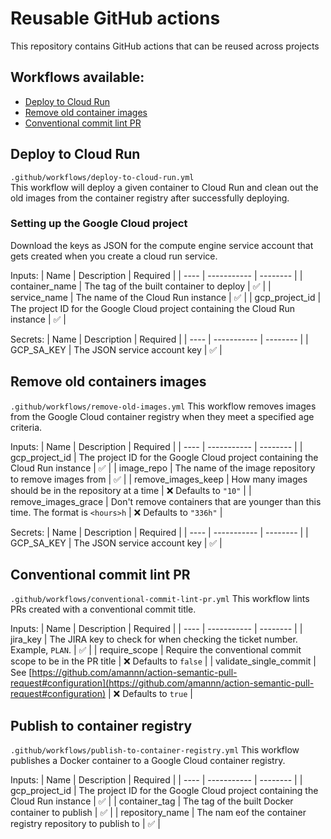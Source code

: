 # Reusable GitHub actions

This repository contains GitHub actions that can be reused across projects

## Workflows available:

- [Deploy to Cloud Run](#deploy-to-cloud-run)
- [Remove old container images](#remove-old-containers-images)
- [Conventional commit lint PR](#conventional-commit-lint-pr)

## Deploy to Cloud Run

`.github/workflows/deploy-to-cloud-run.yml` <br>
This workflow will deploy a given container to Cloud Run and clean out the old images from the container registry after successfully deploying.

### Setting up the Google Cloud project

Download the keys as JSON for the compute engine service account that gets created when you create a cloud run service.

Inputs:
| Name | Description | Required |
| ---- | ----------- | -------- |
| container_name | The tag of the built container to deploy | ✅ |
| service_name | The name of the Cloud Run instance | ✅ |
| gcp_project_id | The project ID for the Google Cloud project containing the Cloud Run instance | ✅ |

Secrets:
| Name | Description | Required |
| ---- | ----------- | -------- |
| GCP_SA_KEY | The JSON service account key | ✅ |

## Remove old containers images

`.github/workflows/remove-old-images.yml`
This workflow removes images from the Google Cloud container registry when they meet a specified age criteria.

Inputs:
| Name | Description | Required |
| ---- | ----------- | -------- |
| gcp_project_id | The project ID for the Google Cloud project containing the Cloud Run instance | ✅ |
| image_repo | The name of the image repository to remove images from | ✅ |
| remove_images_keep | How many images should be in the repository at a time | ❌ Defaults to `"10"` |
| remove_images_grace | Don't remove containers that are younger than this time. The format is `<hours>h` | ❌ Defaults to `"336h"` |

Secrets:
| Name | Description | Required |
| ---- | ----------- | -------- |
| GCP_SA_KEY | The JSON service account key | ✅ |

## Conventional commit lint PR

`.github/workflows/conventional-commit-lint-pr.yml`
This workflow lints PRs created with a conventional commit title.

Inputs:
| Name | Description | Required |
| ---- | ----------- | -------- |
| jira_key | The JIRA key to check for when checking the ticket number. Example, `PLAN`. | ✅ |
| require_scope | Require the conventional commit scope to be in the PR title | ❌ Defaults to `false` |
| validate_single_commit | See [https://github.com/amannn/action-semantic-pull-request#configuration](https://github.com/amannn/action-semantic-pull-request#configuration) | ❌ Defaults to `true` |

## Publish to container registry

`.github/workflows/publish-to-container-registry.yml`
This workflow publishes a Docker container to a Google Cloud container registry.

Inputs:
| Name | Description | Required |
| ---- | ----------- | -------- |
| gcp_project_id | The project ID for the Google Cloud project containing the Cloud Run instance | ✅ |
| container_tag | The tag of the built Docker container to publish | ✅ |
| repository_name | The nam eof the container registry repository to publish to | ✅ |
